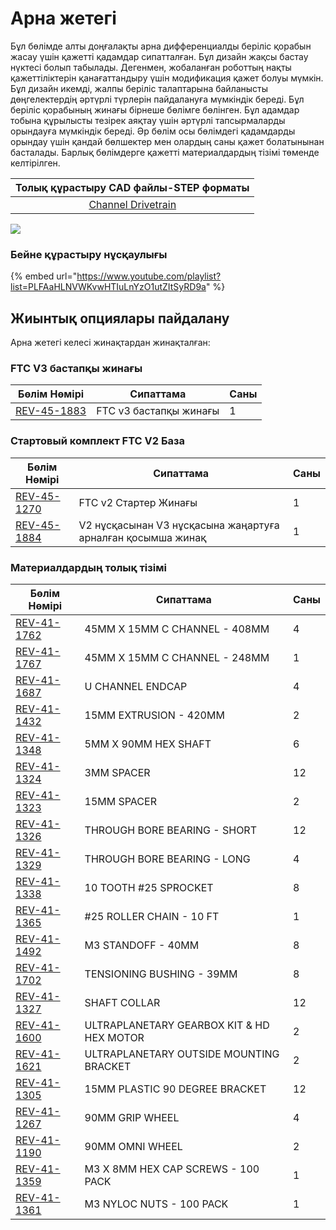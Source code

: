 # Арна жетегі

Бұл бөлімде алты доңғалақты арна дифференциалды беріліс қорабын жасау үшін қажетті қадамдар сипатталған. Бұл дизайн жақсы бастау нүктесі болып табылады. Дегенмен, жобаланған роботтың нақты қажеттіліктерін қанағаттандыру үшін модификация қажет болуы мүмкін. Бұл дизайн икемді, жалпы беріліс талаптарына байланысты дөңгелектердің әртүрлі түрлерін пайдалануға мүмкіндік береді. Бұл беріліс қорабының жинағы бірнеше бөлімге бөлінген. Бұл адамдар тобына құрылысты тезірек аяқтау үшін әртүрлі тапсырмаларды орындауға мүмкіндік береді. Әр бөлім осы бөлімдегі қадамдарды орындау үшін қандай бөлшектер мен олардың саны қажет болатынынан басталады. Барлық бөлімдерге қажетті материалдардың тізімі төменде келтірілген.

|                                 Толық құрастыру CAD файлы-STEP форматы                                |
| :---------------------------------------------------------------------------------------------------: |
| [Channel Drivetrain](https://store-t3eo8vwp22.mybigcommerce.com/content/cad/Channel\_Drivetrain.STEP) |

![](https://2589213514-files.gitbook.io/\~/files/v0/b/gitbook-legacy-files/o/assets%2F-M5yw0n8IneF5-9ybLjT%2F-Me21SsF\_t2zGUUP\_RI3%2F-Me6UZLVz3Ijr6sZx7qN%2FCDTv3\_Default%202.svg?alt=media\&token=b12c466c-e184-4841-a3c0-504999c84596)

### Бейне құрастыру нұсқаулығы

{% embed url="https://www.youtube.com/playlist?list=PLFAaHLNVWKvwHTIuLnYzO1utZItSyRD9a" %}

## Жиынтық опциялары пайдалану

Арна жетегі келесі жинақтардан жинақталған:

### FTC V3 бастапқы жинағы

| Бөлім Нөмірі                                            | Сипаттама              | Саны |
| ------------------------------------------------------- | ---------------------- | ---- |
| [REV-45-1883](https://www.revrobotics.com/rev-45-1883/) | FTC v3 бастапқы жинағы | 1    |

### **Стартовый комплект FTC V2 База**

| Бөлім Нөмірі                                            | Сипаттама                                                   | Саны |
| ------------------------------------------------------- | ----------------------------------------------------------- | ---- |
| [REV-45-1270](https://www.revrobotics.com/rev-45-1270/) | FTC v2 Стартер Жинағы                                       | 1    |
| [REV-45-1884](https://www.revrobotics.com/rev-45-1884/) | V2 нұсқасынан V3 нұсқасына жаңартуға арналған қосымша жинақ | 1    |

### Материалдардың толық тізімі

|  **Бөлім Нөмірі**                                       | **Сипаттама**                             | **Саны** |
| ------------------------------------------------------- | ----------------------------------------- | -------- |
| [REV-41-1762](https://www.revrobotics.com/rev-41-1762/) | 45MM X 15MM C CHANNEL - 408MM             | 4        |
| [REV-41-1767](https://www.revrobotics.com/rev-41-1767/) | 45MM X 15MM C CHANNEL - 248MM             | 1        |
| [REV-41-1687](https://www.revrobotics.com/rev-41-1687/) | U CHANNEL ENDCAP                          | 4        |
| [REV-41-1432](https://www.revrobotics.com/rev-41-1432/) | 15MM EXTRUSION - 420MM                    | 2        |
| [REV-41-1348](https://www.revrobotics.com/rev-41-1348/) | 5MM X 90MM HEX SHAFT                      | 6        |
| [REV-41-1324](https://www.revrobotics.com/rev-41-1324/) | 3MM SPACER                                | 12       |
| [REV-41-1323](https://www.revrobotics.com/rev-41-1323/) | 15MM SPACER                               | 2        |
| [REV-41-1326](https://www.revrobotics.com/rev-41-1326/) | THROUGH BORE BEARING - SHORT              | 12       |
| [REV-41-1329](https://www.revrobotics.com/rev-41-1329/) | THROUGH BORE BEARING - LONG               | 4        |
| [REV-41-1338](https://www.revrobotics.com/rev-41-1338/) | 10 TOOTH #25 SPROCKET                     | 8        |
| [REV-41-1365](https://www.revrobotics.com/rev-41-1365/) | #25 ROLLER CHAIN - 10 FT                  | 1        |
| [REV-41-1492](https://www.revrobotics.com/rev-41-1492/) | M3 STANDOFF - 40MM                        | 8        |
| [REV-41-1702](https://www.revrobotics.com/rev-41-1702/) | TENSIONING BUSHING - 39MM                 | 8        |
| [REV-41-1327](https://www.revrobotics.com/rev-41-1327/) | SHAFT COLLAR                              | 12       |
| [REV-41-1600](https://www.revrobotics.com/rev-41-1600/) | ULTRAPLANETARY GEARBOX KIT & HD HEX MOTOR | 2        |
| [REV-41-1621](https://www.revrobotics.com/rev-41-1621/) | ULTRAPLANETARY OUTSIDE MOUNTING BRACKET   | 2        |
| [REV-41-1305](https://www.revrobotics.com/rev-41-1305/) | 15MM PLASTIC 90 DEGREE BRACKET            | 12       |
| [REV-41-1267](https://www.revrobotics.com/rev-41-1267/) | 90MM GRIP WHEEL                           | 4        |
| [REV-41-1190](https://www.revrobotics.com/rev-41-1190/) | 90MM OMNI WHEEL                           | 2        |
| [REV-41-1359](https://www.revrobotics.com/rev-41-1359/) | M3 X 8MM HEX CAP SCREWS - 100 PACK        | 1        |
| [REV-41-1361](https://www.revrobotics.com/rev-41-1361/) | M3 NYLOC NUTS - 100 PACK                  | 1        |

###

